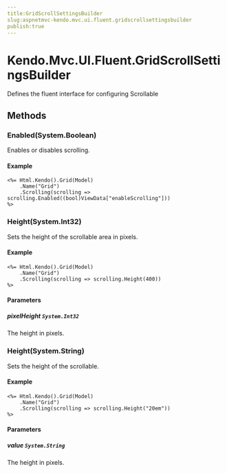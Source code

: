 ```yaml
---
title:GridScrollSettingsBuilder
slug:aspnetmvc-kendo.mvc.ui.fluent.gridscrollsettingsbuilder
publish:true
---
```


# Kendo.Mvc.UI.Fluent.GridScrollSettingsBuilder
Defines the fluent interface for configuring Scrollable



## Methods

### Enabled(System.Boolean)
Enables or disables scrolling.


#### Example

    <%= Html.Kendo().Grid(Model)
        .Name("Grid")
        .Scrolling(scrolling => scrolling.Enabled((bool)ViewData["enableScrolling"]))
    %>
        




### Height(System.Int32)
Sets the height of the scrollable area in pixels.


#### Example

    <%= Html.Kendo().Grid(Model)
        .Name("Grid")
        .Scrolling(scrolling => scrolling.Height(400))
    %>
        


#### Parameters

##### pixelHeight `System.Int32`
The height in pixels.




### Height(System.String)
Sets the height of the scrollable.


#### Example

    <%= Html.Kendo().Grid(Model)
        .Name("Grid")
        .Scrolling(scrolling => scrolling.Height("20em"))
    %>
        


#### Parameters

##### value `System.String`
The height in pixels.





